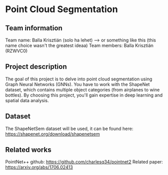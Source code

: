 # Point Cloud Segmentation

## Team information

Team name: Balla Krisztián (solo ha lehet) --> or something  like this (this name choice wasn't the greatest ideaa)
Team members: Balla Krisztián (RZWVC0)

## Project description

The goal of this project is to delve into point cloud segmentation using Graph Neural Networks (GNNs). You have to work with the ShapeNet dataset, which contains multiple object categories (from airplanes to wine bottles). By choosing this project, you'll gain expertise in deep learning and spatial data analysis.

## Dataset
The ShapeNetSem dataset will be used, it can be found here: https://shapenet.org/download/shapenetsem

## Related works

PointNet++
github: 
https://github.com/charlesq34/pointnet2
Related paper:
https://arxiv.org/abs/1706.02413
